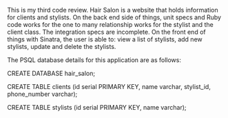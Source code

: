 This is my third code review. Hair Salon is a website that holds information for clients and stylists. On the back end side of things, unit specs and Ruby code works for the one to many relationship works for the stylist and the client class. The integration specs are incomplete. On the front end of things with Sinatra, the user is able to: view a list of stylists, add new stylists, update and delete the stylists.

The PSQL database details for this application are as follows:

CREATE DATABASE hair_salon;

CREATE TABLE clients (id serial PRIMARY KEY, name varchar, stylist_id, phone_number varchar);

CREATE TABLE stylists (id serial PRIMARY KEY, name varchar);

